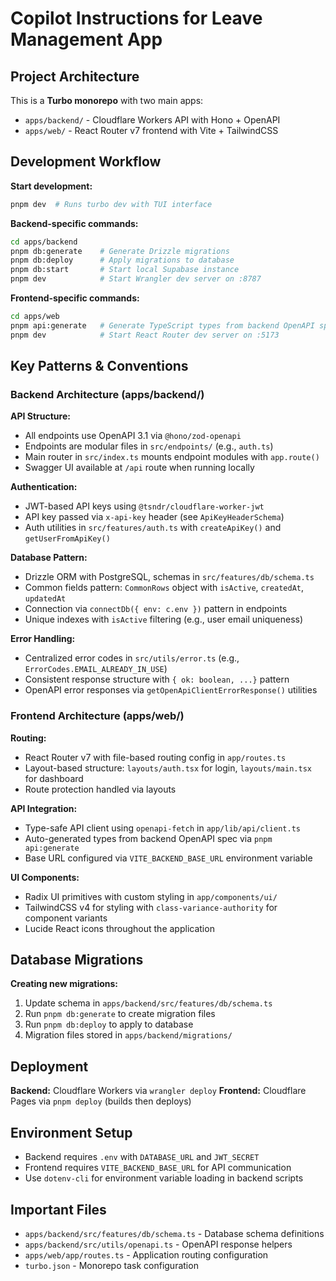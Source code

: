 # Copilot Instructions for Leave Management App

## Project Architecture

This is a **Turbo monorepo** with two main apps:
- `apps/backend/` - Cloudflare Workers API with Hono + OpenAPI
- `apps/web/` - React Router v7 frontend with Vite + TailwindCSS

## Development Workflow

**Start development:**
```bash
pnpm dev  # Runs turbo dev with TUI interface
```

**Backend-specific commands:**
```bash
cd apps/backend
pnpm db:generate    # Generate Drizzle migrations 
pnpm db:deploy      # Apply migrations to database
pnpm db:start       # Start local Supabase instance
pnpm dev            # Start Wrangler dev server on :8787
```

**Frontend-specific commands:**
```bash
cd apps/web  
pnpm api:generate   # Generate TypeScript types from backend OpenAPI spec
pnpm dev            # Start React Router dev server on :5173
```

## Key Patterns & Conventions

### Backend Architecture (apps/backend/)

**API Structure:**
- All endpoints use OpenAPI 3.1 via `@hono/zod-openapi`
- Endpoints are modular files in `src/endpoints/` (e.g., `auth.ts`)
- Main router in `src/index.ts` mounts endpoint modules with `app.route()`
- Swagger UI available at `/api` route when running locally

**Authentication:**
- JWT-based API keys using `@tsndr/cloudflare-worker-jwt`
- API key passed via `x-api-key` header (see `ApiKeyHeaderSchema`)
- Auth utilities in `src/features/auth.ts` with `createApiKey()` and `getUserFromApiKey()`

**Database Pattern:**
- Drizzle ORM with PostgreSQL, schemas in `src/features/db/schema.ts`
- Common fields pattern: `CommonRows` object with `isActive`, `createdAt`, `updatedAt`
- Connection via `connectDb({ env: c.env })` pattern in endpoints
- Unique indexes with `isActive` filtering (e.g., user email uniqueness)

**Error Handling:**
- Centralized error codes in `src/utils/error.ts` (e.g., `ErrorCodes.EMAIL_ALREADY_IN_USE`)
- Consistent response structure with `{ ok: boolean, ...}` pattern
- OpenAPI error responses via `getOpenApiClientErrorResponse()` utilities

### Frontend Architecture (apps/web/)

**Routing:**
- React Router v7 with file-based routing config in `app/routes.ts`
- Layout-based structure: `layouts/auth.tsx` for login, `layouts/main.tsx` for dashboard
- Route protection handled via layouts

**API Integration:**
- Type-safe API client using `openapi-fetch` in `app/lib/api/client.ts`
- Auto-generated types from backend OpenAPI spec via `pnpm api:generate`
- Base URL configured via `VITE_BACKEND_BASE_URL` environment variable

**UI Components:**
- Radix UI primitives with custom styling in `app/components/ui/`
- TailwindCSS v4 for styling with `class-variance-authority` for component variants
- Lucide React icons throughout the application

## Database Migrations

**Creating new migrations:**
1. Update schema in `apps/backend/src/features/db/schema.ts`
2. Run `pnpm db:generate` to create migration files
3. Run `pnpm db:deploy` to apply to database
4. Migration files stored in `apps/backend/migrations/`

## Deployment

**Backend:** Cloudflare Workers via `wrangler deploy`
**Frontend:** Cloudflare Pages via `pnpm deploy` (builds then deploys)

## Environment Setup

- Backend requires `.env` with `DATABASE_URL` and `JWT_SECRET`
- Frontend requires `VITE_BACKEND_BASE_URL` for API communication
- Use `dotenv-cli` for environment variable loading in backend scripts

## Important Files

- `apps/backend/src/features/db/schema.ts` - Database schema definitions
- `apps/backend/src/utils/openapi.ts` - OpenAPI response helpers
- `apps/web/app/routes.ts` - Application routing configuration
- `turbo.json` - Monorepo task configuration
